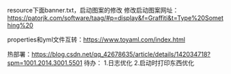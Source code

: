 resource下面banner.txt，启动图案的修改
修改启动图案网址：https://patorjk.com/software/taag/#p=display&f=Graffiti&t=Type%20Something%20

properties和yml文件互转：https://www.toyaml.com/index.html

热部署：https://blog.csdn.net/qq_42678635/article/details/142034718?spm=1001.2014.3001.5501
待办：
1.日志优化
2.启动时打印东西优化
